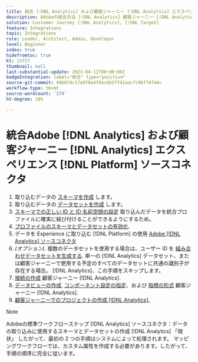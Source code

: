 ```yaml
---
title: 統合 [!DNL Analytics] および顧客ジャーニー [!DNL Analytics] エクスペリエンス [!DNL Platform] ソースコネクタのチュートリアル
description: Adobeの統合方法 [!DNL Analytics] 顧客ジャーニー [!DNL Analytics] エクスペリエンスの使用 [!DNL Platform] ソースコネクタ。
solution: Customer Journey [!DNL Analytics], [!DNL Target]
feature: Integrations
topic: Integrations
role: Leader, Architect, Admin, Developer
level: Beginner
index: true
hidefromtoc: true
kt: 13727
thumbnail: null
last-substantial-update: 2023-04-11T00:00:00Z
badgeIntegration: label="統合" type="positive"
source-git-commit: 94b074c17e976e4f4acbb1ff41aacfc9bf74744c
workflow-type: tm+mt
source-wordcount: '274'
ht-degree: 18%

---
```



# 統合Adobe [!DNL Analytics] および顧客ジャーニー [!DNL Analytics] エクスペリエンス [!DNL Platform] ソースコネクタ

<ol>
    <li>取り込むデータの <a href="https://experienceleague.adobe.com/?lang=ja#dashboard/learning" _target="_blank" rel="noopener noreferrer">スキーマを作成</a> します。</li>
    <li>取り込むデータの <a href="https://experienceleague.adobe.com/docs/platform-learn/tutorials/data-ingestion/create-datasets-and-ingest-data.html?lang=ja" _target="_blank" rel="noopener noreferrer">データセットを作成</a> します。</a></li>
    <li><a href="https://experienceleague.adobe.com/docs/platform-learn/tutorials/identities/label-ingest-and-verify-identity-data.html?lang=en" _target="_blank" rel="noopener noreferrer">スキーマでの正しい ID と ID 名前空間の設定</a> 取り込んだデータを統合プロファイルに確実に結び付けることができるようにするため。</li> 
    <li><a href="https://experienceleague.adobe.com/docs/platform-learn/tutorials/profiles/bring-data-into-the-real-time-customer-profile.html?lang=ja" _target="_blank" rel="noopener noreferrer">プロファイルのスキーマとデータセットの有効化</a>.</li>
    <li>データを Experience に取り込む [!DNL Platform] の使用 <a href="https://experienceleague.adobe.com/docs/platform-learn/tutorials/sources/ingest-data-from-adobe-analytics.html?lang=ja" _target="_blank" rel="noopener noreferrer">Adobe [!DNL Analytics] ソースコネクタ</a></li>
    <li><i>(オプション)</i>. 複数のデータセットを使用する場合は、ユーザー ID を <a href="https://experienceleague.adobe.com/docs/analytics-platform/using/cja-connections/combined-dataset.html" _target="_blank" rel="noopener noreferrer">組み合わせデータセットを生成する</a>. 単一の [!DNL Analytics] データセット、または顧客ジャーニーで使用する予定のすべてのデータセットに共通の識別子が存在する場合。 [!DNL Analytics]、この手順をスキップします。</li>
    <li><a href="https://experienceleague.adobe.com/docs/customer-journey-analytics-learn/tutorials/connections/connecting-customer-journey-analytics-to-data-sources-in-platform.html?lang=ja" _target="_blank" rel="noopener noreferrer">接続の作成</a> 顧客ジャーニー [!DNL Analytics].</li>
    <li><a href="https://experienceleague.adobe.com/docs/customer-journey-analytics-learn/tutorials/data-views/basic-configuration-for-data-views.html" _target="_blank" rel="noopener noreferrer">データビューの作成</a>, <a href="https://experienceleague.adobe.com/docs/customer-journey-analytics-learn/tutorials/data-views/configuring-component-settings-in-data-views.html" _target="_blank" rel="noopener noreferrer">コンポーネント設定の指定</a>、および <a href="https://experienceleague.adobe.com/docs/customer-journey-analytics-learn/tutorials/data-views/formatting-metrics-in-data-views.html" _target="_blank" rel="noopener noreferrer">指標の形式</a> 顧客ジャーニー [!DNL Analytics].
    <li><a href="https://experienceleague.adobe.com/docs/customer-journey-analytics-learn/tutorials/analysis-workspace/workspace-projects/build-a-new-project.html" _target="_blank" rel="noopener noreferrer">顧客ジャーニーでのプロジェクトの作成 [!DNL Analytics].</a></li>
</ol>

>[!NOTE]
>
>Adobeの標準ワークフローステップ [!DNL Analytics] ソースコネクタ：データの取り込みに使用するスキーマとデータセットの作成 [!DNL Analytics] 「現状」 したがって、最初の 2 つの手順はシステムによって処理されます。 マッピングワークフローでは、カスタム属性を作成する必要があります。したがって、手順の順序に完全に従います。
